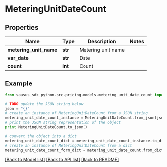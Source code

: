 # MeteringUnitDateCount


## Properties
Name | Type | Description | Notes
------------ | ------------- | ------------- | -------------
**metering_unit_name** | **str** | Metering unit name | 
**var_date** | **str** | Date | 
**count** | **int** | Count | 

## Example

```python
from saasus_sdk_python.src.pricing.models.metering_unit_date_count import MeteringUnitDateCount

# TODO update the JSON string below
json = "{}"
# create an instance of MeteringUnitDateCount from a JSON string
metering_unit_date_count_instance = MeteringUnitDateCount.from_json(json)
# print the JSON string representation of the object
print MeteringUnitDateCount.to_json()

# convert the object into a dict
metering_unit_date_count_dict = metering_unit_date_count_instance.to_dict()
# create an instance of MeteringUnitDateCount from a dict
metering_unit_date_count_form_dict = metering_unit_date_count.from_dict(metering_unit_date_count_dict)
```
[[Back to Model list]](../README.md#documentation-for-models) [[Back to API list]](../README.md#documentation-for-api-endpoints) [[Back to README]](../README.md)



